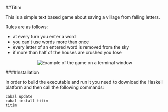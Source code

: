 ##Titim

This is a simple text based game about saving a village from falling letters.

Rules are as follows:

 - at every turn you enter a word
 - you can't use words more than once
 - every letter of an entered word is removed from the sky
 - if more than half of the houses are crushed you lose

<p align="center">
    <img src="http://i.imgur.com/FrUM2yh.png" alt="Example of the game on a terminal window"/>
</p>

####Installation

In order to build the executable and run it you need to download the Haskell platform and then
call the following commands:

```
cabal update
cabal install titim
titim
```
